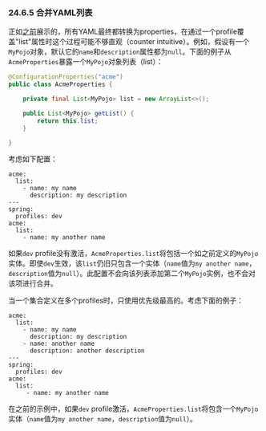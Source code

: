 ### 24.6.5 合并YAML列表

正如[之前](https://docs.spring.io/spring-boot/docs/2.0.0.RELEASE/reference/htmlsingle/#boot-features-external-config-loading-yaml)展示的，所有YAML最终都转换为properties，在通过一个profile覆盖"list"属性时这个过程可能不够直观（counter intuitive）。例如，假设有一个`MyPojo`对象，默认它的`name`和`description`属性都为`null`。下面的例子从`AcmeProperties`暴露一个`MyPojo`对象列表（list）：
```java
@ConfigurationProperties("acme")
public class AcmeProperties {

    private final List<MyPojo> list = new ArrayList<>();

    public List<MyPojo> getList() {
        return this.list;
    }

}
```
考虑如下配置：
```properties
acme:
  list:
    - name: my name
      description: my description
---
spring:
  profiles: dev
acme:
  list:
    - name: my another name
```
如果`dev` profile没有激活，`AcmeProperties.list`将包括一个如之前定义的`MyPojo`实体。即使`dev`生效，该`list`仍旧只包含一个实体（`name`值为`my another name`，`description`值为`null`）。此配置不会向该列表添加第二个`MyPojo`实例，也不会对该项进行合并。

当一个集合定义在多个profiles时，只使用优先级最高的。考虑下面的例子：
```properties
acme:
  list:
    - name: my name
      description: my description
    - name: another name
      description: another description
---
spring:
  profiles: dev
acme:
  list:
     - name: my another name
```
在之前的示例中，如果`dev` profile激活，`AcmeProperties.list`将包含一个`MyPojo`实体（`name`值为`my another name`，`description`值为`null`）。
